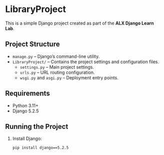 # LibraryProject

This is a simple Django project created as part of the **ALX Django Learn Lab**.

## Project Structure
- `manage.py` – Django’s command-line utility.
- `LibraryProject/` – Contains the project settings and configuration files.
  - `settings.py` – Main project settings.
  - `urls.py` – URL routing configuration.
  - `wsgi.py` and `asgi.py` – Deployment entry points.

## Requirements
- Python 3.11+
- Django 5.2.5

## Running the Project
1. Install Django:
   ```bash
   pip install django==5.2.5

